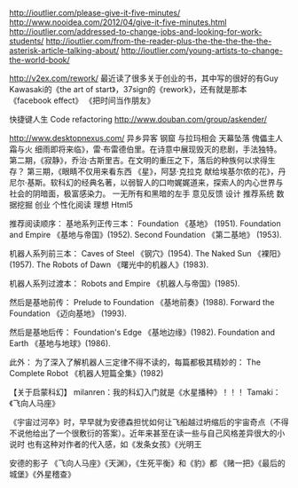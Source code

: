 http://ioutlier.com/please-give-it-five-minutes/
http://www.nooidea.com/2012/04/give-it-five-minutes.html
http://ioutlier.com/addressed-to-change-jobs-and-looking-for-work-students/
http://ioutlier.com/from-the-reader-plus-the-the-the-the-the-asterisk-article-talking-about/
http://ioutlier.com/young-artists-to-change-the-world-book/

http://v2ex.com/rework/
最近读了很多关于创业的书，其中写的很好的有Guy Kawasaki的《the art of start》，37sign的《rework》，还有就是那本《facebook effect》
《把时间当作朋友》

快捷键人生
Code refactoring
http://www.douban.com/group/askender/

http://www.desktopnexus.com/
异乡异客 钢窟 与拉玛相会 天幕坠落 傀儡主人 霜与火
细雨即将来临》，雷·布雷德伯里。在诗意中展现毁灭的悲剧，手法独特。
第二期，《寂静》，乔治·古斯里吉。在文明的重压之下，落后的种族何以求得生存？ 
第三期，《眼睛不仅用来看东西 《星》，阿瑟·克拉克 献给埃基尔侬的花》，丹尼尔·基斯。软科幻的经典名著，以弱智人的口吻娓娓道来，探索人的内心世界与社会的阴暗面，极富感染力。 一无所有和黑暗的左手
意见反馈
设计 推荐系统 数据挖掘 创业 个性化阅读 理想 Html5

推荐阅读顺序：
基地系列正传三本：
Foundation 《基地》 (1951).
Foundation and Empire 《基地与帝国》(1952).
Second Foundation 《第二基地》 (1953).

机器人系列前三本：
Caves of Steel 《钢穴》(1954).
The Naked Sun 《裸阳》 (1957).
The Robots of Dawn 《曙光中的机器人》(1983).

机器人系列过渡本：
Robots and Empire 《机器人与帝国》(1985).

然后是基地前传：
Prelude to Foundation 《基地前奏》(1988).
Forward the Foundation 《迈向基地》 (1993).

然后是基地后传：
Foundation's Edge 《基地边缘》(1982).
Foundation and Earth 《基地与地球》(1986).

此外：
为了深入了解机器人三定律不得不读的，每篇都极其精妙的：
The Complete Robot 《机器人短篇全集》(1982)

【关于启蒙科幻】
milanren：我的科幻入门就是《水星播种》！！！
Tamaki：《飞向人马座》

《宇宙过河卒》时，早早就为安德森担忧如何让飞船越过坍缩后的宇宙奇点（不得
不说他给出了一个很敷衍的答案）。近年来甚至在读一些与自己风格差异很大的小说时
也有这种对作者的代入感，如《发条女孩》《光明王

安德的影子
《飞向人马座》《天渊》，《生死平衡》和《豹》都 《赌一把》《最后的城堡》《外星稽查》